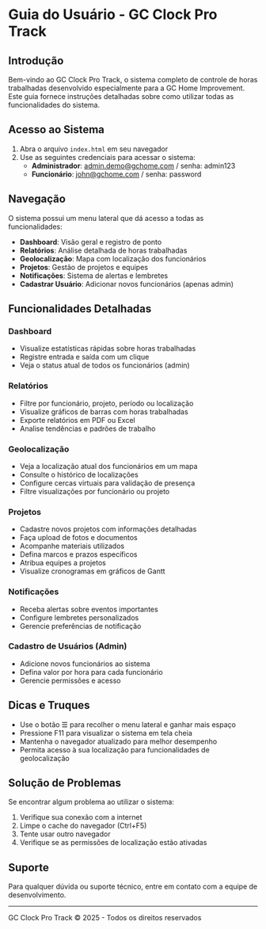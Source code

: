 # Guia do Usuário - GC Clock Pro Track

## Introdução

Bem-vindo ao GC Clock Pro Track, o sistema completo de controle de horas trabalhadas desenvolvido especialmente para a GC Home Improvement. Este guia fornece instruções detalhadas sobre como utilizar todas as funcionalidades do sistema.

## Acesso ao Sistema

1. Abra o arquivo `index.html` em seu navegador
2. Use as seguintes credenciais para acessar o sistema:
   - **Administrador**: admin.demo@gchome.com / senha: admin123
   - **Funcionário**: john@gchome.com / senha: password

## Navegação

O sistema possui um menu lateral que dá acesso a todas as funcionalidades:

- **Dashboard**: Visão geral e registro de ponto
- **Relatórios**: Análise detalhada de horas trabalhadas
- **Geolocalização**: Mapa com localização dos funcionários
- **Projetos**: Gestão de projetos e equipes
- **Notificações**: Sistema de alertas e lembretes
- **Cadastrar Usuário**: Adicionar novos funcionários (apenas admin)

## Funcionalidades Detalhadas

### Dashboard

- Visualize estatísticas rápidas sobre horas trabalhadas
- Registre entrada e saída com um clique
- Veja o status atual de todos os funcionários (admin)

### Relatórios

- Filtre por funcionário, projeto, período ou localização
- Visualize gráficos de barras com horas trabalhadas
- Exporte relatórios em PDF ou Excel
- Analise tendências e padrões de trabalho

### Geolocalização

- Veja a localização atual dos funcionários em um mapa
- Consulte o histórico de localizações
- Configure cercas virtuais para validação de presença
- Filtre visualizações por funcionário ou projeto

### Projetos

- Cadastre novos projetos com informações detalhadas
- Faça upload de fotos e documentos
- Acompanhe materiais utilizados
- Defina marcos e prazos específicos
- Atribua equipes a projetos
- Visualize cronogramas em gráficos de Gantt

### Notificações

- Receba alertas sobre eventos importantes
- Configure lembretes personalizados
- Gerencie preferências de notificação

### Cadastro de Usuários (Admin)

- Adicione novos funcionários ao sistema
- Defina valor por hora para cada funcionário
- Gerencie permissões e acesso

## Dicas e Truques

- Use o botão ☰ para recolher o menu lateral e ganhar mais espaço
- Pressione F11 para visualizar o sistema em tela cheia
- Mantenha o navegador atualizado para melhor desempenho
- Permita acesso à sua localização para funcionalidades de geolocalização

## Solução de Problemas

Se encontrar algum problema ao utilizar o sistema:

1. Verifique sua conexão com a internet
2. Limpe o cache do navegador (Ctrl+F5)
3. Tente usar outro navegador
4. Verifique se as permissões de localização estão ativadas

## Suporte

Para qualquer dúvida ou suporte técnico, entre em contato com a equipe de desenvolvimento.

---

GC Clock Pro Track © 2025 - Todos os direitos reservados
